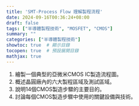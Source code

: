 ```yaml
---
title: 'SMT-Process Flow 理解製程流程'
date: 2024-09-16T00:36:24+08:00
draft: false
tags: ["半導體製程技術", "MOSFET", "CMOS"]
summary: ""
categories: ["半導體製程技術"]
showtoc: true  # 顯示目錄
tocopen: true  # 預設展開目錄
mathjax: true
---
```


1. 繪製一個典型的亞微米CMOS IC製造流程圖。
2. 概述晶圓廠內的六大製程區域及測試區域。
3. 說明14個CMOS製造步驟的主要目的。
4. 討論每個CMOS製造步驟中使用的關鍵設備與技術。